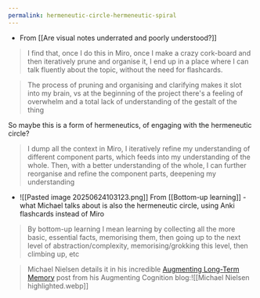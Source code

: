 ```yaml
---
permalink: hermeneutic-circle-hermeneutic-spiral
---
```


- From [[Are visual notes underrated and poorly understood?]]
> I find that, once I do this in Miro, once I make a crazy cork-board and then iteratively prune and organise it, I end up in a place where I can talk fluently about the topic, without the need for flashcards. 

 > The process of pruning and organising and clarifying makes it slot into my brain, vs at the beginning of the project there's a feeling of overwhelm and a total lack of understanding of the gestalt of the thing 
 > 
 So maybe this is a form of hermeneutics, of engaging with the hermeneutic circle?
 
 > I dump all the context in Miro, I iteratively refine my understanding of different component parts, which feeds into my understanding of the whole. Then, with a better understanding of the whole, I can further reorganise and refine the component parts, deepening my understanding
- ![[Pasted image 20250624103123.png]]
From [[Bottom-up learning]] - what Michael talks about is also the hermeneutic circle, using Anki flashcards instead of Miro

> By bottom-up learning I mean learning by collecting all the more basic, essential facts, memorising them, then going up to the next level of abstraction/complexity, memorising/grokking this level, then climbing up, etc 

 > Michael Nielsen details it in his incredible [Augmenting Long-Term Memory](https://augmentingcognition.com/ltm.html) post from his Augmenting Cognition blog:![[Michael Nielsen highlighted.webp]]